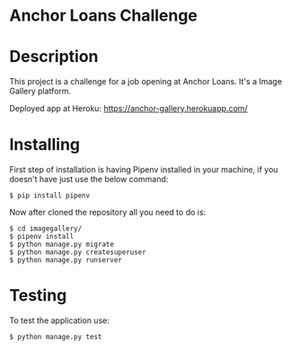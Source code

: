# Anchor Loans Challenge

# Description

This project is a challenge for a job opening at Anchor Loans. It's a Image Gallery platform.

Deployed app at Heroku: https://anchor-gallery.herokuapp.com/

# Installing

First step of installation is having Pipenv installed in your machine, if you doesn't have just use the below command:

``` $ pip install pipenv ```

Now after cloned the repository all you need to do is:

```
$ cd imagegallery/
$ pipenv install
$ python manage.py migrate
$ python manage.py createsuperuser
$ python manage.py runserver
```

# Testing

To test the application use:

```$ python manage.py test```


